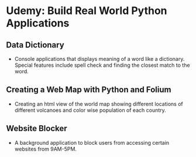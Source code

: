 # Udemy: Build Real World Python Applications

## Data Dictionary
* Console applications that displays meaning of a word like a dictionary. Special features include spell check and finding the closest match to the word.

## Creating a Web Map with Python and Folium
* Creating an html view of the world map showing different locations of different volcanoes and color wise population of each country.

## Website Blocker
* A background application to block users from accessing certain websites from 9AM-5PM.


